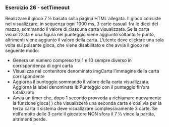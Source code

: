 ### Esercizio 26 - setTimeout
Realizzare il gioco 7 1⁄2 basato sulla pagina HTML allegata.
Il gioco consiste nel visualizzare, in sequenza ogni 1000 ms, 3 carte casuali fra le dieci del mazzo,
sommando il valore di ciascuna carta visualizzata. Se la carta visualizzata è una figura nel punteggio viene
aggiunto soltanto 1⁄2 punto, altrimenti viene aggiunto il valore della carta.
L’utente deve clickare una sola volta sul pulsante gioca, che viene disabilitato e che avvia il gioco nel
seguente modo:
* Genera un numero compreso tra 1 e 10 sempre diverso in corrispondenza di ogni carta
* Visualizza nel contenitore denominato imgCarta l’immagine della carta corrispondente
* Aggiorna il punteggio sommando il valore della carta visualizzata.
Aggiorna la label denominata lblPunteggio con il punteggio fin’ora totalizzato
* Avvia un timer che, dopo 1 secondo provveda a richiamare nuovamente la funzione gioca( ) che
visualizzerà una seconda carta e così via per la terza carta
Il sistema deve visualizzare complessivamente 3 carte.
Se nell’ambito delle 3 carte il giocatore NON sfora il 7 1⁄2 vince la partita, altrimenti perde.
